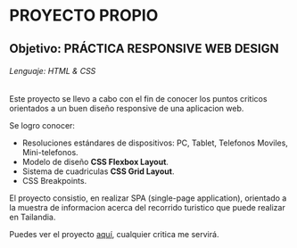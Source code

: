 # PROYECTO PROPIO 
## Objetivo: PRÁCTICA RESPONSIVE WEB DESIGN
###### Lenguaje: HTML & CSS

Este proyecto se llevo a cabo con el fin de conocer los puntos criticos
orientados a un buen diseño responsive de una aplicacion web.

Se logro conocer: 
- Resoluciones estándares de dispositivos: PC, Tablet, Telefonos Moviles, Mini-telefonos.
- Modelo de diseño **CSS Flexbox Layout**.
- Sistema de cuadriculas **CSS Grid Layout**.
- CSS Breakpoints.

El proyecto consistio, en realizar SPA (single-page application), orientado a la muestra de informacion
acerca del recorrido turistico que puede realizar en Tailandia.

Puedes ver el proyecto [aquí](https://zigaran.github.io/TailandiaProject/), cualquier critica me servirá.